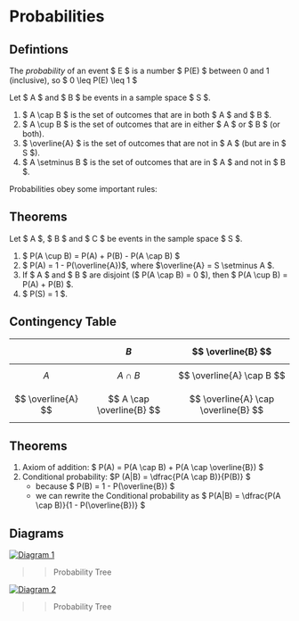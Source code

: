# Probabilities

## Defintions

The *probability* of an event $ E $ is a number $ P(E) $ between 0 and 1 (inclusive), so $ 0 \leq P(E) \leq 1 $  

Let $ A $ and $ B $ be events in a sample space $ S $.  
1. $ A \cap B $ is the set of outcomes that are in both $ A $ and $ B $.  
2. $ A \cup B $ is the set of outcomes that are in either $ A $ or $ B $ (or both).  
3. $ \overline{A} $ is the set of outcomes that are not in $ A $ (but are in $ S $).  
4. $ A \setminus B $ is the set of outcomes that are in $ A $ and not in $ B $.  

Probabilities obey some important rules:

## Theorems
Let $ A $, $ B $ and $ C $ be events in the sample space $ S $.  
1. $ P(A \cup B) = P(A) + P(B) - P(A \cap B) $  
2. $ P(A) = 1 - P(\overline{A})$, where $\overline{A} = S \setminus A $.  
3. If $ A $ and $ B $ are disjoint ($ P(A \cap B) = 0 $), then $ P(A \cup B) = P(A) + P(B) $.  
4. $ P(S) = 1 $.  

## Contingency Table
| | $$ B $$ | $$ \overline{B} $$ |
|-|-|-|
| $$ A $$ | $$ A \cap B $$ | $$ \overline{A} \cap B $$ |
| $$ \overline{A} $$ | $$ A \cap \overline{B} $$ | $$ \overline{A} \cap \overline{B} $$ |


## Theorems
1. Axiom of addition: $ P(A) = P(A \cap B) + P(A \cap \overline{B}) $
2. Conditional probability: $P (A|B) = \dfrac{P(A \cap B)}{P(B)} $
   * because $ P(B) = 1 - P(\overline{B}) $
   * we can rewrite the Conditional probability as $ P(A|B) = \dfrac{P(A \cap B)}{1 - P(\overline{B})} $

## Diagrams
[![Diagram 1](https://mermaid.ink/img/eyJjb2RlIjoiZ3JhcGggVEI7XG5cdHN0YXJ0KCApXG5cdHN0YXJ0LS0-IHxcIlAoQSlcInwgQSgoQSkpXG5cdHN0YXJ0LS0-IHxcIlAoQcyFKVwifCBhKChcIkHMhVwiKSlcblx0QS0tPiB8XCJQKEEsQilcInwgQUIoKFwiQSZjYXA7QlwiKSlcblx0QS0tPiB8XCJQKEEsQsyFKVwifCBBYigoXCJBJmNhcDtCzIVcIikpXG5cdGEtLT4gfFwiUChBzIUsQilcInwgYUIoKFwiQcyFJmNhcDtCXCIpKVxuXHRhLS0-IHxcIlAoQcyFLELMhSlcInwgYWIoKFwiQcyFJmNhcDtCzIVcIikpXG5cdEFCLS0-QUJBbnN3ZXIoXCJQKEEpICogUChBLEIpXCIpXG5cdEFiLS0-QWJBbnN3ZXIoXCJQKEEpICogUChBLELMhSlcIilcblx0YUItLT5hQkFuc3dlcihcIlAoQcyFKSAqIFAoQSxCzIUpXCIpXG5cdGFiLS0-YWJBbnN3ZXIoXCJQKEHMhSkgKiBQKEHMhSxCzIUpXCIpIiwibWVybWFpZCI6eyJ0aGVtZSI6ImRlZmF1bHQifSwidXBkYXRlRWRpdG9yIjpmYWxzZSwiYXV0b1N5bmMiOnRydWUsInVwZGF0ZURpYWdyYW0iOmZhbHNlfQ)](https://mermaid-js.github.io/mermaid-live-editor/edit/#eyJjb2RlIjoiZ3JhcGggVEI7XG5cdHN0YXJ0KCApXG5cdHN0YXJ0LS0-IHxcIlAoQSlcInwgQSgoQSkpXG5cdHN0YXJ0LS0-IHxcIlAoQcyFKVwifCBhKChcIkHMhVwiKSlcblx0QS0tPiB8XCJQKEEsQilcInwgQUIoKFwiQSZjYXA7QlwiKSlcblx0QS0tPiB8XCJQKEEsQsyFKVwifCBBYigoXCJBJmNhcDtCzIVcIikpXG5cdGEtLT4gfFwiUChBzIUsQilcInwgYUIoKFwiQcyFJmNhcDtCXCIpKVxuXHRhLS0-IHxcIlAoQcyFLELMhSlcInwgYWIoKFwiQcyFJmNhcDtCzIVcIikpXG5cdEFCLS0-QUJBbnN3ZXIoXCJQKEEpICogUChBLEIpXCIpXG5cdEFiLS0-QWJBbnN3ZXIoXCJQKEEpICogUChBLELMhSlcIilcblx0YUItLT5hQkFuc3dlcihcIlAoQcyFKSAqIFAoQSxCzIUpXCIpXG5cdGFiLS0-YWJBbnN3ZXIoXCJQKEHMhSkgKiBQKEHMhSxCzIUpXCIpIiwibWVybWFpZCI6IntcbiAgXCJ0aGVtZVwiOiBcImRlZmF1bHRcIlxufSIsInVwZGF0ZUVkaXRvciI6ZmFsc2UsImF1dG9TeW5jIjp0cnVlLCJ1cGRhdGVEaWFncmFtIjpmYWxzZX0)
>>Probability Tree

[![Diagram 2](https://mermaid.ink/img/eyJjb2RlIjoiZ3JhcGggVEI7XG5cdHN0YXJ0KCApXG5cdHN0YXJ0LS0-IHxcIlAoQSlcInwgQSgoQSkpXG5cdHN0YXJ0LS0-IHxcIlAoQcyFKVwifCBhKChcIkHMhVwiKSlcblx0QS0tPiB8XCJQKEEsQilcInwgQUIoKFwiQSZjYXA7QlwiKSlcblx0QS0tPiB8XCJQKEEsQsyFKVwifCBBYigoXCJBJmNhcDtCzIVcIikpXG5cdGEtLT4gfFwiUChBzIUsQilcInwgYUIoKFwiQcyFJmNhcDtCXCIpKVxuXHRhLS0-IHxcIlAoQcyFLELMhSlcInwgYWIoKFwiQcyFJmNhcDtCzIVcIikpXG5cdEFCLS0-QUJBbnN3ZXIoXCJQKEEpICogUChBLEIpXCIpXG5cdEFiLS0-QWJBbnN3ZXIoXCJQKEEpICogUChBLELMhSlcIilcblx0YUItLT5hQkFuc3dlcihcIlAoQcyFKSAqIFAoQSxCzIUpXCIpXG5cdGFiLS0-YWJBbnN3ZXIoXCJQKEHMhSkgKiBQKEHMhSxCzIUpXCIpXG5cdEFCQW5zd2VyLS0-QigoQikpXG5cdEFiQW5zd2VyLS0-YigoXCJCzIVcIikpXG5cdGFCQW5zd2VyLS0-QigoQikpXG5cdGFiQW5zd2VyLS0-YigoXCJCzIVcIikpXG5cdEItLT5CQW5zd2VyKFwiUChBJmNhcDtCKSArIFAoQcyFJmNhcDtCKVwiKVxuXHRiLS0-YkFuc3dlcihcIlAoQSZjYXA7QsyFKSArIFAoQcyFJmNhcDtCzIUpXCIpIiwibWVybWFpZCI6eyJ0aGVtZSI6ImRlZmF1bHQifSwidXBkYXRlRWRpdG9yIjpmYWxzZSwiYXV0b1N5bmMiOnRydWUsInVwZGF0ZURpYWdyYW0iOmZhbHNlfQ)](https://mermaid-js.github.io/mermaid-live-editor/edit#eyJjb2RlIjoiZ3JhcGggVEI7XG5cdHN0YXJ0KCApXG5cdHN0YXJ0LS0-IHxcIlAoQSlcInwgQSgoQSkpXG5cdHN0YXJ0LS0-IHxcIlAoQcyFKVwifCBhKChcIkHMhVwiKSlcblx0QS0tPiB8XCJQKEEsQilcInwgQUIoKFwiQSZjYXA7QlwiKSlcblx0QS0tPiB8XCJQKEEsQsyFKVwifCBBYigoXCJBJmNhcDtCzIVcIikpXG5cdGEtLT4gfFwiUChBzIUsQilcInwgYUIoKFwiQcyFJmNhcDtCXCIpKVxuXHRhLS0-IHxcIlAoQcyFLELMhSlcInwgYWIoKFwiQcyFJmNhcDtCzIVcIikpXG5cdEFCLS0-QUJBbnN3ZXIoXCJQKEEpICogUChBLEIpXCIpXG5cdEFiLS0-QWJBbnN3ZXIoXCJQKEEpICogUChBLELMhSlcIilcblx0YUItLT5hQkFuc3dlcihcIlAoQcyFKSAqIFAoQSxCzIUpXCIpXG5cdGFiLS0-YWJBbnN3ZXIoXCJQKEHMhSkgKiBQKEHMhSxCzIUpXCIpXG5cdEFCQW5zd2VyLS0-QigoQikpXG5cdEFiQW5zd2VyLS0-YigoXCJCzIVcIikpXG5cdGFCQW5zd2VyLS0-QigoQikpXG5cdGFiQW5zd2VyLS0-YigoXCJCzIVcIikpXG5cdEItLT5CQW5zd2VyKFwiUChBJmNhcDtCKSArIFAoQcyFJmNhcDtCKVwiKVxuXHRiLS0-YkFuc3dlcihcIlAoQSZjYXA7QsyFKSArIFAoQcyFJmNhcDtCzIUpXCIpIiwibWVybWFpZCI6IntcbiAgXCJ0aGVtZVwiOiBcImRlZmF1bHRcIlxufSIsInVwZGF0ZUVkaXRvciI6ZmFsc2UsImF1dG9TeW5jIjp0cnVlLCJ1cGRhdGVEaWFncmFtIjpmYWxzZX0)
>>Probability Tree